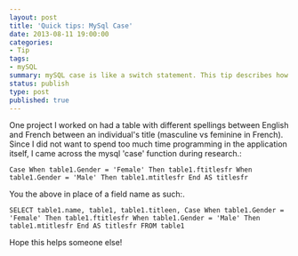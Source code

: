 ```yaml
---
layout: post
title: 'Quick tips: MySql Case'
date: 2013-08-11 19:00:00
categories:
- Tip
tags:
- mySQL
summary: mySQL case is like a switch statement. This tip describes how to use it.
status: publish
type: post
published: true
---
```

<p>One project I worked on had a table with different spellings  between English and French between an individual's title (masculine vs feminine in French). Since I did not want to spend too much time programming in the application itself, I came across the mysql 'case' function during research.<!--more-->:</p>
<code>Case When table1.Gender = 'Female' Then table1.ftitlesfr When table1.Gender = 'Male' Then table1.mtitlesfr End AS titlesfr</code>
<p>You the above in place of a field name as such:.</p>
<code>SELECT table1.name, table1, table1.titleen, Case When table1.Gender = 'Female' Then table1.ftitlesfr When table1.Gender = 'Male' Then table1.mtitlesfr End AS titlesfr FROM table1</code>
<p>Hope this helps someone else!</p>
